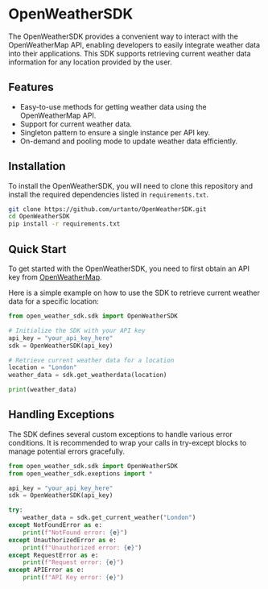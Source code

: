 # OpenWeatherSDK

The OpenWeatherSDK provides a convenient way to interact with the OpenWeatherMap API, enabling developers to easily
integrate weather data into their applications. This SDK supports retrieving current weather data information for any
location provided by the user.

## Features

- Easy-to-use methods for getting weather data using the OpenWeatherMap API.
- Support for current weather data.
- Singleton pattern to ensure a single instance per API key.
- On-demand and pooling mode to update weather data efficiently.

## Installation

To install the OpenWeatherSDK, you will need to clone this repository and install the required dependencies listed
in `requirements.txt`.

```bash
git clone https://github.com/urtanto/OpenWeatherSDK.git
cd OpenWeatherSDK
pip install -r requirements.txt
```

## Quick Start

To get started with the OpenWeatherSDK, you need to first obtain an API key
from [OpenWeatherMap](https://openweathermap.org/api).

Here is a simple example on how to use the SDK to retrieve current weather data for a specific location:

```python
from open_weather_sdk.sdk import OpenWeatherSDK

# Initialize the SDK with your API key
api_key = "your_api_key_here"
sdk = OpenWeatherSDK(api_key)

# Retrieve current weather data for a location
location = "London"
weather_data = sdk.get_weatherdata(location)

print(weather_data)
```

## Handling Exceptions

The SDK defines several custom exceptions to handle various error conditions. It is recommended to wrap your calls in
try-except blocks to manage potential errors gracefully.

```python
from open_weather_sdk.sdk import OpenWeatherSDK
from open_weather_sdk.exeptions import *

api_key = "your_api_key_here"
sdk = OpenWeatherSDK(api_key)

try:
    weather_data = sdk.get_current_weather("London")
except NotFoundError as e:
    print(f"NotFound error: {e}")
except UnauthorizedError as e:
    print(f"Unauthorized error: {e}")
except RequestError as e:
    print(f"Request error: {e}")
except APIError as e:
    print(f"API Key error: {e}")
```
